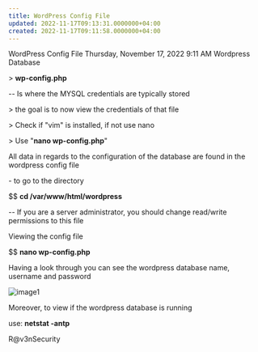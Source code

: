 ```yaml
---
title: WordPress Config File
updated: 2022-11-17T09:13:31.0000000+04:00
created: 2022-11-17T09:11:58.0000000+04:00
---
```


WordPress Config File
Thursday, November 17, 2022
9:11 AM
Wordpress Database

\> **wp-config.php**

-- Is where the MYSQL credentials are typically stored

\> the goal is to now view the credentials of that file

\> Check if "vim" is installed, if not use nano

\> Use "**nano wp-config.php**"

All data in regards to the configuration of the database are found in the wordpress config file

\- to go to the directory

\$\$ **cd /var/www/html/wordpress**

-- If you are a server administrator, you should change read/write permissions to this file

Viewing the config file

\$\$ **nano wp-config.php**

Having a look through you can see the wordpress database name, username and password

![image1](image1-151.png)

Moreover, to view if the wordpress database is running

use: **netstat -antp**

R@v3nSecurity
